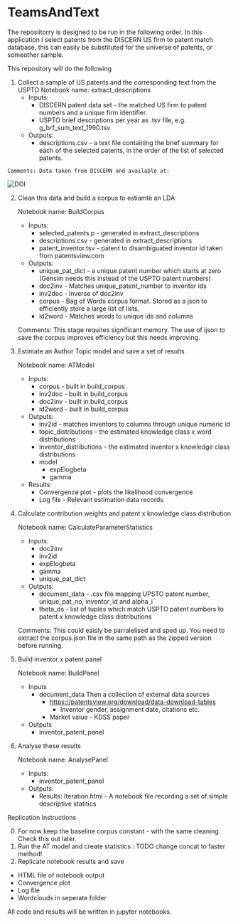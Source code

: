 # TeamsAndText

The reposiitorry is designed to be run in the following order. In this application I select patents from the DISCERN US firm to patent match database, this can easily be substituted for the universe of patents, or someother sample.

This repository will do the following

  1) Collect a sample of US patents and the corresponding text from the USPTO 
    Notebook name: extract_descriptions
      * Inputs: 
        * DISCERN patent data set - the matched US firm to patent numbers and a unique firm identifier.
        * USPTO brief descriptions per year as .tsv file, e.g. g_brf_sum_text_1990.tsv
      * Outputs: 
        * descriptions.csv - a text file containing the brief summary for each of the selected patents, in the order of the list of selected patents.
      
    Comments: Data taken from DISCERN and available at: 

![DOI](https://zenodo.org/badge/DOI/10.5281/zenodo.4320782.svg)


  
  2) Clean this data and build a corpus to estiamte an LDA 
    
      Notebook name: BuildCorpus
      * Inputs:
        * selected_patents.p - generated in extract_descriptions
        * descriptions.csv - generated in extract_descriptions
        * patent_inventor.tsv - patent to disambiguated inventor id taken from patentsview.com
      * Outputs:
        * unique_pat_dict - a unique patent number which starts at zero (Gensim needs this instead of the USPTO patent numbers)
        * doc2inv - Matches unique_patent_number to inventor ids
        * inv2doc - Inverse of doc2inv
        * corpus - Bag of Words corpus format. Stored as a json to efficiently store a large list of lists.
        * id2word - Matches words to unique ids and columns
        
      Comments: This stage requires significant memory. The use of ijson to save the corpus improves efficiency but this needs improving.
  
  3) Estimate an Author Topic model and save a set of results
  
      Notebook name: ATModel
      * Inputs:
        * corpus - built in build_corpus
        * inv2doc - built in build_corpus
        * doc2inv - built in build_corpus
        * id2word - built in build_corpus
      * Outputs:
        * inv2id - matches inventors to columns through unique numeric id
        * topic_distributions - the estimated knowledge class x word distributions
        * inventor_distributions - the estimated inventor x knowledge class distributions
        * model
          * expElogbeta
          * gamma
      * Results:
        * Convergence plot - plots the likelihood convergence
        * Log file - Relevant estimation data records
  
  4) Calculate contribution weights and patent x knowledge class distribution 

      Notebook name: CalculateParameterStatistics
        * Inputs:
          * doc2inv 
          * inv2id
          * expElogbeta
          * gamma
          * unique_pat_dict
       * Outputs:
          * document_data - .csv file mapping UPSTO patent number, unique_pat_no, inventor_id and alpha_i
          * theta_ds - list of tuples which match USPTO patent numbers to patent x knowledge class distributions
  
      Comments: This could eaisly be parralelised and sped up. You need to extract the corpus.json file in the same path as the zipped version before running.
   
   
  5) Build inventor x patent panel
      
      Notebook name: BuildPanel
        * Inputs
          * document_data
          Then a collection of external data sources
            * https://patentsview.org/download/data-download-tables 
              * Inventor gender, assignment date, citations etc.
            * Market value - KDSS paper
        * Outputs
          * inventor_patent_panel
        
  6) Analyse these results
  
        Notebook name: AnalysePanel
        * Inputs:
          * inventor_patent_panel
        * Outputs:
          * Results: Iteration.html - A notebook file recording a set of simple descriptive statitics
           
           
           
Replication Instructions

 0) For now keep the baseline corpus constant - with the same cleaning. Check this out later.
 1) Run the AT model and create statistics : TODO change concat to faster method!
 2) Replicate notebook results and save
  * HTML file of notebook output
  * Convergence plot
  * Log file
  * Wordclouds in seperate folder
           
           
           
           
           
           
           
           
  
All code and results will be written in jupyter notebooks.
  
